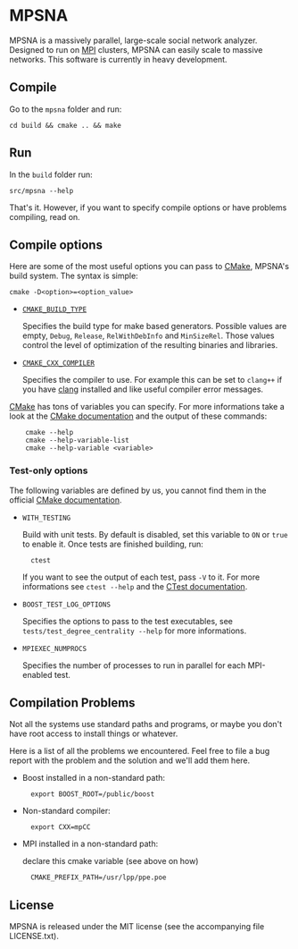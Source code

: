 MPSNA
=====

MPSNA is a massively parallel, large-scale social network analyzer. Designed to run on [MPI][] clusters, MPSNA can easily scale to massive networks. This software is currently in heavy development.

Compile
-------

Go to the `mpsna` folder and run:

    cd build && cmake .. && make

Run
---

In the `build` folder run:

    src/mpsna --help

That's it. However, if you want to specify compile options or have problems compiling, read on.

Compile options
---------------

Here are some of the most useful options you can pass to [CMake][], MPSNA's build system. The syntax is simple:

    cmake -D<option>=<option_value>

* [`CMAKE_BUILD_TYPE`](http://www.cmake.org/cmake/help/cmake-2-8-docs.html#variable:CMAKE_BUILD_TYPE)

    Specifies the build type for make based generators. Possible values are empty, `Debug`, `Release`, `RelWithDebInfo` and `MinSizeRel`. Those values control the level of optimization of the resulting binaries and libraries.

* [`CMAKE_CXX_COMPILER`](http://www.cmake.org/cmake/help/cmake-2-8-docs.html#variable:CMAKE_LANG_COMPILER)

    Specifies the compiler to use. For example this can be set to `clang++` if you have [clang][] installed and like useful compiler error messages.

[CMake][] has tons of variables you can specify. For more informations take a look at the [CMake documentation][] and the output of these commands:

        cmake --help
        cmake --help-variable-list
        cmake --help-variable <variable>

### Test-only options

The following variables are defined by us, you cannot find them in the official [CMake documentation][].

* `WITH_TESTING`

    Build with unit tests. By default is disabled, set this variable to `ON` or `true` to enable it. Once tests are finished building, run:

        ctest

    If you want to see the output of each test, pass `-V` to it. For more informations see `ctest --help` and the [CTest documentation][].

* `BOOST_TEST_LOG_OPTIONS`

    Specifies the options to pass to the test executables, see `tests/test_degree_centrality --help` for more informations.

* `MPIEXEC_NUMPROCS`

    Specifies the number of processes to run in parallel for each MPI-enabled test.

Compilation Problems
--------------------

Not all the systems use standard paths and programs, or maybe you don't have root access to install things or whatever.

Here is a list of all the problems we encountered. Feel free to file a bug report with the problem and the solution and we'll add them here.

* Boost installed in a non-standard path:

        export BOOST_ROOT=/public/boost

* Non-standard compiler:

        export CXX=mpCC

* MPI installed in a non-standard path:

    declare this cmake variable (see above on how)

        CMAKE_PREFIX_PATH=/usr/lpp/ppe.poe

License
-------

MPSNA is released under the MIT license (see the accompanying file LICENSE.txt).

[MPI]: http://en.wikipedia.org/wiki/Message_Passing_Interface
[clang]: http://clang.llvm.org/
[CMake]: http://www.cmake.org/
[CMake documentation]: http://www.cmake.org/cmake/help/cmake-2-8-docs.html
[CTest documentation]: http://www.cmake.org/cmake/help/ctest-2-8-docs.html
